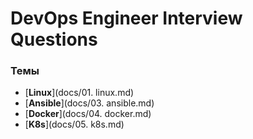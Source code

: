 # DevOps Engineer Interview Questions

### Темы

 - [**Linux**](docs/01. linux.md)
 - [**Ansible**](docs/03. ansible.md)
 - [**Docker**](docs/04. docker.md)
 - [**K8s**](docs/05. k8s.md)